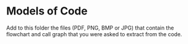 # Models of Code    

Add to this folder the files (PDF, PNG, BMP or JPG) that contain the flowchart and call graph that
you were asked to extract from the code.